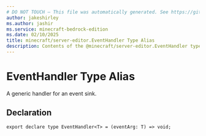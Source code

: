 ```yaml
---
# DO NOT TOUCH — This file was automatically generated. See https://github.com/mojang/minecraftapidocsgenerator to modify descriptions, examples, etc.
author: jakeshirley
ms.author: jashir
ms.service: minecraft-bedrock-edition
ms.date: 02/10/2025
title: minecraft/server-editor.EventHandler Type Alias
description: Contents of the @minecraft/server-editor.EventHandler type alias.
---
```

# EventHandler Type Alias

A generic handler for an event sink.

## Declaration
`export declare type EventHandler<T> = (eventArg: T) => void;`
